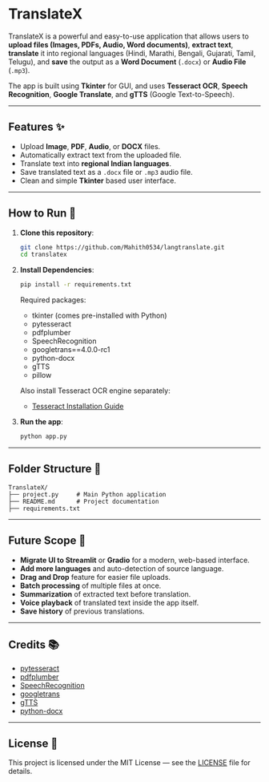 # TranslateX

TranslateX is a powerful and easy-to-use application that allows users to **upload files (Images, PDFs, Audio, Word documents)**, **extract text**, **translate** it into regional languages (Hindi, Marathi, Bengali, Gujarati, Tamil, Telugu), and **save** the output as a **Word Document** (`.docx`) or **Audio File** (`.mp3`).

The app is built using **Tkinter** for GUI, and uses **Tesseract OCR**, **Speech Recognition**, **Google Translate**, and **gTTS** (Google Text-to-Speech).

---

## Features ✨

- Upload **Image**, **PDF**, **Audio**, or **DOCX** files.
- Automatically extract text from the uploaded file.
- Translate text into **regional Indian languages**.
- Save translated text as a `.docx` file or `.mp3` audio file.
- Clean and simple **Tkinter** based user interface.

---

## How to Run 🚀

1. **Clone this repository**:
   ```bash
   git clone https://github.com/Mahith0534/langtranslate.git
   cd translatex
   ```

2. **Install Dependencies**:
   ```bash
   pip install -r requirements.txt
   ```

   Required packages:
   - tkinter (comes pre-installed with Python)
   - pytesseract
   - pdfplumber
   - SpeechRecognition
   - googletrans==4.0.0-rc1
   - python-docx
   - gTTS
   - pillow

   Also install Tesseract OCR engine separately:
   - [Tesseract Installation Guide](https://github.com/tesseract-ocr/tesseract)

3. **Run the app**:
   ```bash
   python app.py
   ```

---

## Folder Structure 📁

```
TranslateX/
├── project.py     # Main Python application
├── README.md      # Project documentation
├── requirements.txt
```

---

## Future Scope 🚀

- **Migrate UI to Streamlit** or **Gradio** for a modern, web-based interface.
- **Add more languages** and auto-detection of source language.
- **Drag and Drop** feature for easier file uploads.
- **Batch processing** of multiple files at once.
- **Summarization** of extracted text before translation.
- **Voice playback** of translated text inside the app itself.
- **Save history** of previous translations.

---

## Credits 📚

- [pytesseract](https://github.com/madmaze/pytesseract)
- [pdfplumber](https://github.com/jsvine/pdfplumber)
- [SpeechRecognition](https://pypi.org/project/SpeechRecognition/)
- [googletrans](https://pypi.org/project/googletrans/)
- [gTTS](https://pypi.org/project/gTTS/)
- [python-docx](https://python-docx.readthedocs.io/en/latest/)

---

## License 📝

This project is licensed under the MIT License — see the [LICENSE](LICENSE) file for details.


